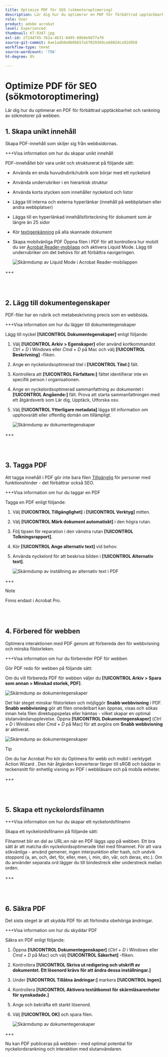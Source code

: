 ```yaml
---
title: Optimize PDF för SEO (sökmotoroptimering)
description: Lär dig hur du optimerar en PDF för förbättrad upptäckbarhet och rankning av sökmotorer på webben
role: User
product: adobe acrobat
level: Experienced
thumbnail: KT-9347.jpg
exl-id: 2f24d745-762a-4631-8495-08b9e9d77af0
source-git-commit: 8ae1adb0e860bb57a5f029369ce68024ca92d958
workflow-type: tm+mt
source-wordcount: '756'
ht-degree: 0%

---
```


# Optimize PDF för SEO (sökmotoroptimering)

Lär dig hur du optimerar en PDF för förbättrad upptäckbarhet och rankning av sökmotorer på webben.

## 1. Skapa unikt innehåll

Skapa PDF-innehåll som skiljer sig från webbsidornas.

+++Visa information om hur du skapar unikt innehåll

PDF-innehållet bör vara unikt och strukturerat på följande sätt:

* Använda en enda huvudrubrik/rubrik som börjar med ett nyckelord
* Använda underrubriker i en hierarkisk struktur
* Använda korta stycken som innehåller nyckelord och listor
* Lägga till interna och externa hyperlänkar (innehåll på webbplatsen eller andra webbplatser)
* Lägga till en hyperlänkad innehållsförteckning för dokument som är längre än 25 sidor
* Kör [textigenkänning](https://experienceleague.adobe.com/docs/document-cloud-learn/acrobat-learning/getting-started/scan-and-ocr.html) på alla skannade dokument
* Skapa mobilvänliga PDF Öppna filen i PDF för att kontrollera hur mobilt du ser [Acrobat Reader-mobilapp](https://www.adobe.com/acrobat/mobile/acrobat-reader.html) och aktivera Liquid Mode. Lägg till underrubriker om det behövs för att förbättra navigeringen.

   ![Skärmdump av Liquid Mode i Acrobat Reader-mobilappen](../assets/optimizeseo1.png)

+++

<br> 

## 2. Lägg till dokumentegenskaper

PDF-filer har en rubrik och metabeskrivning precis som en webbsida.

+++Visa information om hur du lägger till dokumentegenskaper

Lägg till nyckel **[!UICONTROL Dokumentegenskaper]** enligt följande:

1. Välj **[!UICONTROL Arkiv > Egenskaper]** eller använd kortkommandot *Ctrl + D* i Windows eller *Cmd + D* på Mac och välj **[!UICONTROL Beskrivning]** -fliken.
1. Ange en nyckelordsoptimerad titel i **[!UICONTROL Titel:]** fält.
1. Kontrollera att **[!UICONTROL Författare:]** fältet identifierar inte en specifik person i organisationen.
1. Ange en nyckelordsoptimerad sammanfattning av dokumentet i **[!UICONTROL Angående:]** fält.
Prova att starta sammanfattningen med ett åtgärdsverb som Lär dig, Upptäck, Utforska osv.
1. Välj **[!UICONTROL Ytterligare metadata]** lägga till information om upphovsrätt eller offentlig domän om tillämpligt.

   ![Skärmdump av dokumentegenskaper](../assets/optimizeseo2.png)

+++

<br> 

## 3. Tagga PDF

Att tagga innehåll i PDF gör inte bara filen [Tillgänglig](https://experienceleague.adobe.com/docs/document-cloud-learn/acrobat-learning/advanced-tasks/accessibility.html) för personer med funktionshinder - det förbättrar också SEO.

+++Visa information om hur du taggar en PDF

Tagga en PDF enligt följande:

1. Välj **[!UICONTROL Tillgänglighet]** i **[!UICONTROL Verktyg]** mitten.
1. Välj **[!UICONTROL Märk dokument automatiskt]** i den högra rutan.
1. Följ tipsen för reparation i den vänstra rutan **[!UICONTROL Tolkningsrapport]**.
1. Kör **[!UICONTROL Ange alternativ text]** vid behov.
1. Använda nyckelord för att beskriva bilden i **[!UICONTROL Alternativ text]**.

   ![Skärmdump av inställning av alternativ text i PDF](../assets/optimizeseo3.png)

+++

>[!NOTE]
>
>Finns endast i Acrobat Pro.

<br> 

## 4. Förbered för webben

Optimera interaktionen med PDF genom att förbereda den för webbvisning och minska filstorleken.

+++Visa information om hur du förbereder PDF för webben

Gör PDF redo för webben på följande sätt:

Om du vill förbereda PDF för webben väljer du **[!UICONTROL Arkiv > Spara som annan > Minskad storlek, PDF]**.

![Skärmdump av dokumentegenskaper](../assets/optimizeseo4.png)

Det här steget minskar filstorleken och möjliggör **Snabb webbvisning** i PDF. **Snabb webbvisning** gör att filen omedelbart kan öppnas, visas och sökas innan hela filen direktuppspelas eller hämtas - vilket skapar en optimal slutanvändarupplevelse. Öppna **[!UICONTROL Dokumentegenskaper]** (*Ctrl + D* i Windows eller *Cmd + D* på Mac) för att avgöra om **Snabb webbvisning** är aktiverat.

![Skärmdump av dokumentegenskaper](../assets/optimizeseo5.png)

>[!TIP]
>
>Om du har Acrobat Pro kör du Optimera för webb och mobil i verktyget Action Wizard . Den här åtgärden konverterar färger till sRGB och bäddar in teckensnitt för enhetlig visning av PDF i webbläsare och på mobila enheter.

+++

<br> 

## 5. Skapa ett nyckelordsfilnamn

+++Visa information om hur du skapar ett nyckelordsfilnamn

Skapa ett nyckelordsfilnamn på följande sätt:

Filnamnet blir en del av URL:en när en PDF läggs upp på webben. Ett bra sätt är att matcha din nyckelordsoptimerade titel med filnamnet. För att vara sökvänliga - använd gemener, ingen interpunktion eller hash, och undvik stoppord (a, an, och, det, för, eller, men, i, min, din, vår, och deras, etc.). Om du använder separata ord lägger du till bindestreck eller understreck mellan orden.

+++

<br> 

## 6. Säkra PDF

Det sista steget är att skydda PDF för att förhindra obehöriga ändringar.

+++Visa information om hur du skyddar PDF

Säkra en PDF enligt följande:

1. Öppna **[!UICONTROL Dokumentegenskaper]** (*Ctrl + D* i Windows eller *Cmd + D* på Mac) och välj **[!UICONTROL Säkerhet]** -fliken.
1. Kontrollera **[!UICONTROL Skriva ut redigering och utskrift av dokumentet. Ett lösenord krävs för att ändra dessa inställningar.]**
1. Under **[!UICONTROL Tillåtna ändringar:]** markera **[!UICONTROL Ingen]**.
1. Kontrollera **[!UICONTROL Aktivera textåtkomst för skärmläsarenheter för synskadade.]**
1. Ange och bekräfta ett starkt lösenord.
1. Välj **[!UICONTROL OK]** och spara filen.

   ![Skärmdump av dokumentegenskaper](../assets/optimizeseo6.png)

+++

Nu kan PDF publiceras på webben - med optimal potential för nyckelordsrankning och interaktion med slutanvändaren.
